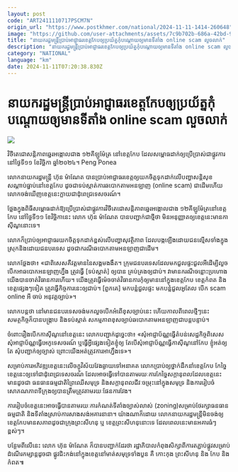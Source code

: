 ```yaml
---
layout: post
code: "ART2411110717PSCM7N"
origin_url: "https://www.postkhmer.com/national/2024-11-11-1414-260648"
image: "https://github.com/user-attachments/assets/7c9b702b-686a-42bd-92fe-7ab248ce7303"
title: "នាយក​រដ្ឋមន្ត្រី​ប្រាប់​អាជ្ញាធរ​ខេត្ត​កែប​ឲ្យ​ប្រយ័ត្ន​កុំ​បណ្ដោយ​ឲ្យ​មាន​ទីតាំង online scam ​លួច​លាក់"
description: "​​នាយក​រដ្ឋមន្ត្រី​ប្រាប់​អាជ្ញាធរ​ខេត្ត​កែប​ឲ្យ​ប្រយ័ត្ន​កុំ​បណ្ដោយ​ឲ្យ​មាន​ទីតាំង online scam ​លួច​លាក់​"
category: "NATIONAL"
language: "km"
date: 2024-11-11T07:20:38.830Z
---
```


# នាយក​រដ្ឋមន្ត្រី​ប្រាប់​អាជ្ញាធរ​ខេត្ត​កែប​ឲ្យ​ប្រយ័ត្ន​កុំ​បណ្ដោយ​ឲ្យ​មាន​ទីតាំង online scam ​លួច​លាក់

![](https://github.com/user-attachments/assets/4c5dbbc4-a6c4-4e34-bf64-cc181db88f17)

វិថី​តេជោ​សន្តិភាព​ឆ្នេរ​អង្កោល​ជាង​ ១២​គីឡូម៉ែត្រ ​នៅ​ខេត្ត​កែប ដែល​សម្ពោធ​ដាក់​ឲ្យ​ប្រើប្រាស់​ជា​ផ្លូវ​ការ​នៅ​ថ្ងៃ​ទី១១ ខែ​វិច្ឆិកា​ ឆ្នាំ​២០២៤។ Peng Ponea

លោក​នាយក​រដ្ឋមន្ត្រី ហ៊ុន ម៉ាណែត បាន​ប្រាប់​អាជ្ញាធរ​ខេត្ត​ឲ្យ​យក​ចិត្ត​ទុកដាក់​លើ​បញ្ហា​សន្តិសុខ សណ្ដាប់​ធ្នាប់​នៅ​ខេត្ត​កែប ដូចជា​ទប់ស្កាត់​ការ​ឆបោក​តាម​អនឡាញ (online scam)​ ជា​ដើម​ ហើយ​លោក​ចង់​ឃើញ​ខេត្ត​នេះ​ក្លាយ​ជា​ដុំ​ពេជ្រ​ទេសចរណ៍។

ថ្លែង​ក្នុង​ពិធី​សម្ពោធ​ដាក់​ឱ្យ​ប្រើ​ប្រាស់​ជា​ផ្លូវការ​វិថី​តេជោ​សន្តិភាព​ឆ្នេរ​អង្កោល​ជាង​ ១២​គីឡូម៉ែត្រ ​នៅ​ខេត្ត​កែប នៅ​ថ្ងៃ​ទី១១ ខែ​វិច្ឆិកា​នេះ លោក ហ៊ុន ម៉ាណែត បាន​បញ្ជាក់​ជា​ថ្មី​ថា មិន​អនុញ្ញាត​ឲ្យ​ខេត្ត​នេះ​មាន​កាស៊ីណូ​នោះ​ទេ។ 

លោក​ក៏​ប្រាប់​ឲ្យ​អាជ្ញាធរ​យក​ចិត្ត​ទុកដាក់​ខ្ពស់​លើ​បញ្ហា​សុវត្ថិភាព ដែល​បង្ក​ឡើង​ដោយ​ជន​ល្មើស​ទាំង​ក្នុង​ស្រុក​និង​ដោយ​ជន​បរទេស ដូចជា​ករណី​ឆបោក​តាម​អនឡាញ​ជាដើម។

លោក​ថ្លែង​ថា៖ «ជាពិសេស​គឺ​វត្តមាន​នៃ​សង្គម​ងងឹត។ ក្រុម​ជន​បរទេស​ដែល​មក​ជួល​ផ្ទះ​ជួល​អី​ដើម្បី​លួច​បើក​អា​ឆបោក​អនឡាញ​ហ្នឹង ត្រូវ​ធ្វើ \[ទប់ស្កាត់\] ឲ្យ​បាន គ្រប់​គ្រង​ឲ្យ​ជាប់។ វា​មាន​ករណី​ចន្លោះ​ប្រហោង​ យើង​បាន​ចាត់​វិធានការ​ហើយ។ យើង​ត្រូវ​ធ្វើ​ម៉េច​ចាត់​វិធានការ​កុំ​ឲ្យ​មាន​នៅ​ក្នុង​ខេត្ត​កែប ខេត្ត​កំពត និង​ខេត្ត​ផ្សេងៗ​ទៀត ត្រូវ​ធ្វើ​កិច្ច​ការ​នេះ​ឲ្យ​ជាប់។ \[ពួក​គេ\] មក​បន្លំ​ជួល​ផ្ទះ​ មក​បន្លំ​ជួល​អូតែល បើក​ scam online អី ចាប់​ អនុវត្ត​ច្បាប់»។

លោក​បន្ត​ថា នៅ​មាន​ជនបរទេស​ចង់​មក​លួច​បើក​អំពើ​ខុស​ច្បាប់​នេះ ហើយ​កាល​ពី​ពេល​ថ្មីៗ​នេះ សមត្ថកិច្ច​ក៏​បាន​​បង្ក្រាប និង​ទប់ស្កាត់ សកម្មភាព​ខុស​ច្បាប់​ឆបោក​តាម​អនឡាញ​ជា​បន្ត​បន្ទាប់។

ចំពោះ​រឿង​បើក​កាស៊ីណូ​នៅ​ខេត្ត​នេះ លោក​បញ្ជាក់​ដូច្នេះ​ថា៖ «សុំ​អាជ្ញាប័ណ្ណ​ធ្វើ​តំបន់​សេដ្ឋកិច្ច​ពិសេស សុំ​អាជ្ញាប័ណ្ណ​ធ្វើ​អេកូ​ទេសចរណ៍ ឬ​ធ្វើ​អ្វី​ផ្សេង​ទៀត​ខ្ញុំ​ឲ្យ តែ​បើ​សុំ​អាជ្ញាប័ណ្ណ​ធ្វើ​កាស៊ីណូ​នៅ​កែប ខ្ញុំ​អត់​ឲ្យ​តែ​ សុំ​បញ្ជាក់​ឲ្យ​ច្បាស់ ព្រោះ​យើង​អត់​ត្រូវ​ការ​អាហ្នឹង​ទេ»។

សម្រាប់​ការ​អភិវឌ្ឍ​ខេត្ត​នេះ​លើ​ចក្ខុវិស័យ​វែង​ឆ្ងាយ​ទៅ​អនាគត លោក​ប្រាប់​ឲ្យ​ថ្នាក់​ដឹកនាំ​ខេត្ត​កែប កែ​ច្នៃ​ខេត្ត​នេះ​ឲ្យ​ទៅ​ជា​ដុំ​ពេជ្រ​ទេសចរណ៍ ដែល​អាច​ធ្វើ​ទៅ​បាន​តាម​រយៈ​ការ​កែច្នៃ​សក្ដានុពល​ដែល​ខេត្ត​នេះ​មាន​ដូចជា ធនធាន​ធម្មជាតិ​ព្រៃឈើ​ សមុទ្រ និង​សក្ដានុពល​ជីវៈ​ចម្រុះ​នៅ​ក្នុង​សមុទ្រ និង​ការ​រៀបចំ​សោភណភាព​ទីក្រុង​ឲ្យ​បាន​ត្រឹម​ត្រូវ​តាម​រយៈ​ផែនការ​វែង។

ការ​រៀបចំ​ខេត្ត​នេះ​អាច​ធ្វើ​បាន​តាម​រយៈ​ការ​កំណត់​ទីតាំង​ច្បាស់​លាស់​​ (zoning) ​សម្រាប់​ថែ​រក្សា​ធនធាន​ធម្មជាតិ និង​ទីតាំង​ស្រាប់​ការ​សាងសង់​អគារ​នានា។ យ៉ាងណា​ក៏​ដោយ លោក​នាយក​រដ្ឋមន្ត្រី​មិន​ចង់​ឲ្យ​ខេត្ត​កែប​មាន​សភាព​ដូចជា​ក្រុង​ព្រះសីហនុ ឬ ខេត្ត​ព្រះសីហនុ​នោះ​ទេ ដែល​ពេល​នេះ​មាន​អគារ​ធំៗ​ខ្ពស់ៗ។

បន្ថែម​ពី​លើ​នេះ លោក ហ៊ុន ម៉ាណែត ក៏​បាន​បញ្ជាក់​ដែរ​ថា រដ្ឋាភិបាល​កំពុង​សិក្សា​ពី​ការ​តភ្ជាប់​ផ្លូវ​សម្រាប់​ដំណើរ​កម្សាន្ត​ដូចជា ​ផ្លូវ​ជិះ​កង់ ​នៅ​ក្នុង​ខេត្ត​នៅ​មាត់​សមុទ្រ​ទាំង​បួន គឺ កោះកុង ព្រះសីហនុ និង កែប និង​កំពត៕